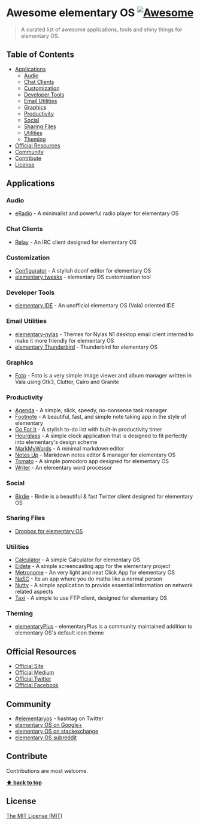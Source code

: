 # Awesome elementary OS [![Awesome](https://cdn.rawgit.com/sindresorhus/awesome/d7305f38d29fed78fa85652e3a63e154dd8e8829/media/badge.svg)](https://github.com/sindresorhus/awesome)

> A curated list of awesome applications, tools and shiny things for elementary OS.

## Table of Contents
- [Applications](#applications)
	- [Audio](#audio)
	- [Chat Clients](#chat-clients)
	- [Customization](#customization)
	- [Developer Tools](#developer-tools)
	- [Email Utilities](#email-utilities)
	- [Graphics](#graphics)
	- [Productivity](#productivity)
	- [Social](#social)
	- [Sharing Files](#sharing-files)
	- [Utilities](#utilities)
	- [Theming](#theming)
- [Official Resources](#official-resources)
- [Community](#community)
- [Contribute](#contribute)
- [License](#license)


## Applications

### Audio
- [eRadio](https://github.com/DreamDevel/eRadio) - A minimalist and powerful radio player for elementary OS

### Chat Clients
- [Relay](https://github.com/agronick/Relay) - An IRC client designed for elementary OS 

### Customization
- [Configurator](https://launchpad.net/configurator) - A stylish dconf editor for elementary OS
- [elementary tweaks](https://github.com/elementary-tweaks/elementary-tweaks) - elementary OS customisation tool 

### Developer Tools
- [elementary IDE](https://github.com/donadigo/elementary-ide) - An unofficial elementary OS (Vala) oriented IDE

### Email Utilities
- [elementary-nylas](https://github.com/edipox/elementary-nylas) - Themes for Nylas N1 desktop email client intented to make it more friendly for elementary OS 
- [elementary Thunderbird](https://github.com/alxlit/elementary-thunderbird) - Thunderbird for elementary OS 

### Graphics
- [Foto](https://launchpad.net/foto) - Foto is a very simple image viewer and album manager written in Vala using Gtk3, Clutter, Cairo and Granite

### Productivity
- [Agenda](https://launchpad.net/agenda-tasks) - A simple, slick, speedy, no-nonsense task manager
- [Footnote](https://launchpad.net/footnote) - A beautiful, fast, and simple note taking app in the style of elementary
- [Go For It](https://github.com/mank319/Go-For-It) - A stylish to-do list with built-in productivity timer
- [Hourglass](https://launchpad.net/hourglass) - A simple clock application that is designed to fit perfectly into elementary's design scheme
- [MarkMyWords](https://github.com/voldyman/MarkMyWords) - A minimal markdown editor
- [Notes Up](https://github.com/Philip-Scott/Notes-up) - Markdown notes editor & manager for elementary OS
- [Tomato](https://launchpad.net/tomatoapp) - A simple pomodoro app designed for elementary OS
- [Writer](https://launchpad.net/writer) - An elementary word processor

### Social
- [Birdie](https://github.com/needle-and-thread/birdie) - Birdie is a beautiful & fast Twitter client designed for elementary OS

### Sharing Files
- [Dropbox for elementary OS](https://github.com/zant95/elementary-dropbox) 

### Utilities
- [Calculator](https://launchpad.net/elementarycalculator) - A simple Calculator for elementary OS
- [Eidete](https://launchpad.net/eidete) - A simple screencasting app for the elementary project
- [Metronome](https://launchpad.net/metronome) - An very light and neat Click App for elementary OS
- [NaSC](http://parnold-x.github.io/nasc/) - Its an app where you do maths like a normal person
- [Nutty](https://launchpad.net/nutty) - A simple application to provide essential information on network related aspects
- [Taxi](https://launchpad.net/taxi) - A simple to use FTP client, designed for elementary OS

### Theming
- [elementaryPlus](https://github.com/mank319/elementaryPlus) - elementaryPlus is a community maintained addition to elementary OS's default icon theme

## Official Resources
- [Official Site](https://elementary.io/)
- [Official Medium](https://medium.com/elementaryos)
- [Official Twitter](https://twitter.com/elementary)
- [Official Facebook](https://www.facebook.com/elementaryos)

## Community
- [#elementaryos](https://twitter.com/hashtag/elementaryos) - hashtag on Twitter
- [elementary OS on Google+](https://plus.google.com/+elementary)
- [elementary OS on stackexchange](https://elementaryos.stackexchange.com/)
- [elementary OS subreddit](https://www.reddit.com/r/elementaryos/)

## Contribute

Contributions are most welcome.

**[⬆ back to top](#table-of-contents)**

## License
[The MIT License (MIT)](https://opensource.org/licenses/MIT)